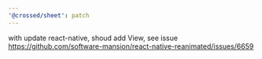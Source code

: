 ```yaml
---
'@crossed/sheet': patch
---
```


with update react-native, shoud add View, see issue https://github.com/software-mansion/react-native-reanimated/issues/6659
